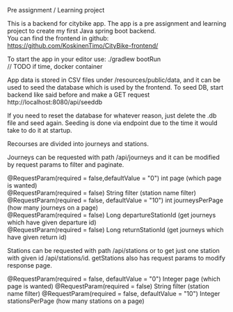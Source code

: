 Pre assignment / Learning project

This is a backend for citybike app. The app is a pre assignment and learning project to create my first Java spring boot backend.  
You can find the frontend in github: https://github.com/KoskinenTimo/CityBike-frontend/


To start the app in your editor use: ./gradlew bootRun  
// TODO if time, docker container


App data is stored in CSV files under /resources/public/data, and it can be used to seed the database which is used by the frontend.
To seed DB, start backend like said before and make a GET request http://localhost:8080/api/seeddb

If you need to reset the database for whatever reason, just delete the .db file and seed again. Seeding is done via endpoint due to the 
time it would take to do it at startup.


Recourses are divided into journeys and stations. 

Journeys can be requested with path /api/journeys and it can be modified by request params to filter and paginate.

@RequestParam(required = false,defaultValue = "0") int page (which page is wanted)  
@RequestParam(required = false) String filter (station name filter)  
@RequestParam(required = false, defaultValue = "10") int journeysPerPage (how many journeys on a page)  
@RequestParam(required = false) Long departureStationId (get journeys which have given departure id)  
@RequestParam(required = false) Long returnStationId (get journeys which have given return id)  

Stations can be requested with path /api/stations or to get just one station with given id /api/stations/id. getStations also has 
request params to modify response page.

@RequestParam(required = false, defaultValue = "0") Integer page (which page is wanted)
@RequestParam(required = false) String filter (station name filter)
@RequestParam(required = false, defaultValue = "10") Integer stationsPerPage (how many stations on a page)



